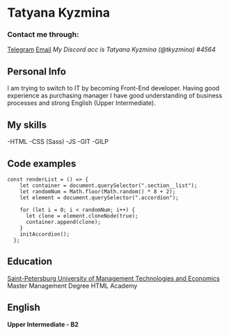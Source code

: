 # **Tatyana Kyzmina**

### Contact me through:

[Telegram](https://t.me/tkyzmina)
[Email](mailto:boxforstaf@gmail.com)
_My Discord acc is Tatyana Kyzmina (@tkyzmina) #4564_

## Personal Info

I am trying to switch to IT by becoming Front-End developer. Having good experience as purchasing manager I have good understanding of business processes and strong English (Upper Intermediate).

## My skills

-HTML
-CSS (Sass)
-JS
-GIT
-GILP

## Code examples

```
const renderList = () => {
    let container = document.querySelector(".section__list");
    let randomNum = Math.floor(Math.random() * 8 + 2);
    let element = document.querySelector(".accordion");

    for (let i = 0; i < randomNum; i++) {
      let clone = element.cloneNode(true);
      container.append(clone);
    }
    initAccordion();
  };
```

## Education

[Saint-Petersburg University of Management Technologies and Economics](https://en.spbume.ru/en/) Master Management Degree
HTML Academy

## English

**Upper Intermediate - B2**
